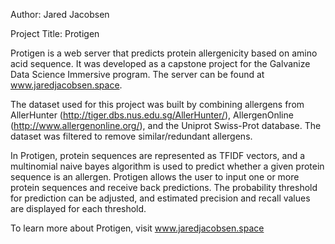 Author: Jared Jacobsen

Project Title: Protigen

Protigen is a web server that predicts protein allergenicity based on amino acid sequence. It was developed as a capstone project for the Galvanize Data Science Immersive program. The server can be found at www.jaredjacobsen.space.

The dataset used for this project was built by combining allergens from AllerHunter (http://tiger.dbs.nus.edu.sg/AllerHunter/), AllergenOnline (http://www.allergenonline.org/), and the Uniprot Swiss-Prot database. The dataset was filtered to remove similar/redundant allergens.

In Protigen, protein sequences are represented as TFIDF vectors, and a multinomial naive bayes algorithm is used to predict whether a given protein sequence is an allergen. Protigen allows the user to input one or more protein sequences and receive back predictions. The probability threshold for prediction can be adjusted, and estimated precision and recall values are displayed for each threshold.

To learn more about Protigen, visit www.jaredjacobsen.space
